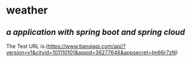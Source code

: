 # weather
***a application with spring boot and spring cloud***
---
The Test URL is:(https://www.tianqiapi.com/api/?version=v1&cityid=101110101&appid=36277646&appsecret=Im66r7zN)
